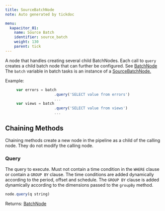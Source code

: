 ```yaml
---
title: SourceBatchNode
note: Auto generated by tickdoc

menu:
  kapacitor_01:
    name: Source Batch
    identifier: source_batch
    weight: 130
    parent: tick
---
```


A node that handles creating several child BatchNodes. 
Each call to `query` creates a child batch node that 
can further be configured. See [BatchNode](/docs/kapacitor/v0.1/tick/batch_node.html) 
The `batch` variable in batch tasks is an instance of 
a [SourceBatchNode.](/docs/kapacitor/v0.1/tick/source_batch_node.html) 

Example: 


```javascript
     var errors = batch
                      .query('SELECT value from errors')
                      ...
     var views = batch
                      .query('SELECT value from views')
                      ...
```



Chaining Methods
----------------

Chaining methods create a new node in the pipeline as a child of the calling node. They do not modify the calling node.

### Query

The query to execute. Must not contain a time condition 
in the `WHERE` clause or contain a `GROUP BY` clause. 
The time conditions are added dynamically according to the period, offset and schedule. 
The `GROUP BY` clause is added dynamically according to the dimensions 
passed to the `groupBy` method. 


```javascript
node.query(q string)
```

Returns: [BatchNode](/docs/kapacitor/v0.1/tick/batch_node.html)

